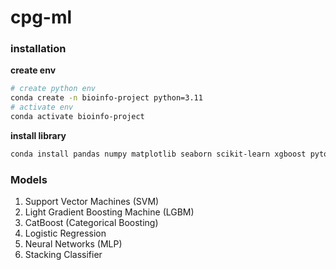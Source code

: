 # cpg-ml

### installation

**create env**

```sh
# create python env
conda create -n bioinfo-project python=3.11
# activate env
conda activate bioinfo-project
```

**install library**

```sh
conda install pandas numpy matplotlib seaborn scikit-learn xgboost pytorch torchvision
```

### Models

1. Support Vector Machines (SVM)
2. Light Gradient Boosting Machine (LGBM)
3. CatBoost (Categorical Boosting)
4. Logistic Regression
5. Neural Networks (MLP)
6. Stacking Classifier

